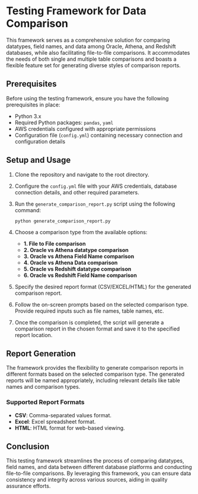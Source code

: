 # Testing Framework for Data Comparison

This framework serves as a comprehensive solution for comparing datatypes, field names, and data among Oracle, Athena, and Redshift databases, while also facilitating file-to-file comparisons. It accommodates the needs of both single and multiple table comparisons and boasts a flexible feature set for generating diverse styles of comparison reports.

## Prerequisites

Before using the testing framework, ensure you have the following prerequisites in place:

- Python 3.x
- Required Python packages: `pandas`, `yaml`
- AWS credentials configured with appropriate permissions
- Configuration file (`config.yml`) containing necessary connection and configuration details

## Setup and Usage

1. Clone the repository and navigate to the root directory.

2. Configure the `config.yml` file with your AWS credentials, database connection details, and other required parameters.

3. Run the `generate_comparison_report.py` script using the following command:

    ```
    python generate_comparison_report.py
    ```

4. Choose a comparison type from the available options:

    - **1. File to File comparison**
    - **2. Oracle vs Athena datatype comparison**
    - **3. Oracle vs Athena Field Name comparison**
    - **4. Oracle vs Athena Data comparison**
    - **5. Oracle vs Redshift datatype comparison**
    - **6. Oracle vs Redshift Field Name comparison**

5. Specify the desired report format (CSV/EXCEL/HTML) for the generated comparison report.

6. Follow the on-screen prompts based on the selected comparison type. Provide required inputs such as file names, table names, etc.

7. Once the comparison is completed, the script will generate a comparison report in the chosen format and save it to the specified report location.

## Report Generation

The framework provides the flexibility to generate comparison reports in different formats based on the selected comparison type. The generated reports will be named appropriately, including relevant details like table names and comparison types.

### Supported Report Formats

- **CSV**: Comma-separated values format.
- **Excel**: Excel spreadsheet format.
- **HTML**: HTML format for web-based viewing.

## Conclusion

This testing framework streamlines the process of comparing datatypes, field names, and data between different database platforms and conducting file-to-file comparisons. By leveraging this framework, you can ensure data consistency and integrity across various sources, aiding in quality assurance efforts.
